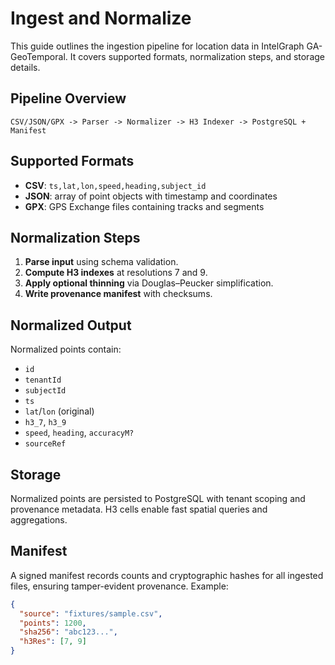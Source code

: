 # Ingest and Normalize

This guide outlines the ingestion pipeline for location data in IntelGraph GA-GeoTemporal. It covers supported formats, normalization steps, and storage details.

## Pipeline Overview

```
CSV/JSON/GPX -> Parser -> Normalizer -> H3 Indexer -> PostgreSQL + Manifest
```

## Supported Formats

- **CSV**: `ts,lat,lon,speed,heading,subject_id`
- **JSON**: array of point objects with timestamp and coordinates
- **GPX**: GPS Exchange files containing tracks and segments

## Normalization Steps

1. **Parse input** using schema validation.
2. **Compute H3 indexes** at resolutions 7 and 9.
3. **Apply optional thinning** via Douglas–Peucker simplification.
4. **Write provenance manifest** with checksums.

## Normalized Output

Normalized points contain:

- `id`
- `tenantId`
- `subjectId`
- `ts`
- `lat`/`lon` (original)
- `h3_7`, `h3_9`
- `speed`, `heading`, `accuracyM?`
- `sourceRef`

## Storage

Normalized points are persisted to PostgreSQL with tenant scoping and provenance metadata. H3 cells enable fast spatial queries and aggregations.

## Manifest

A signed manifest records counts and cryptographic hashes for all ingested files, ensuring tamper-evident provenance. Example:

```json
{
  "source": "fixtures/sample.csv",
  "points": 1200,
  "sha256": "abc123...",
  "h3Res": [7, 9]
}
```
